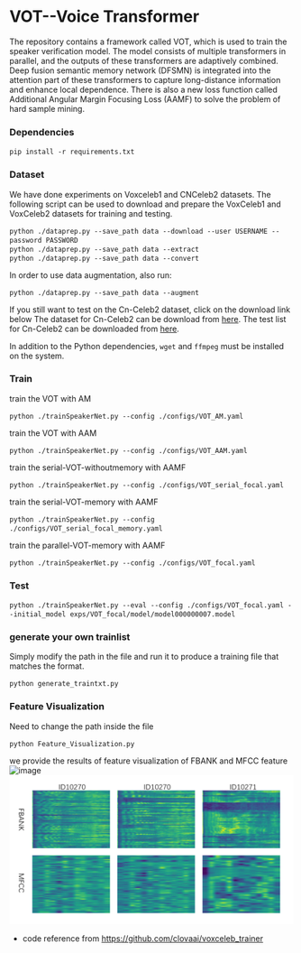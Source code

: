 # VOT--Voice Transformer
The repository contains a framework called VOT, which is used to train the speaker verification model. The model consists of multiple transformers in parallel, and the outputs of these transformers are adaptively combined. Deep fusion semantic memory network (DFSMN) is integrated into the attention part of these transformers to capture long-distance information and enhance local dependence. There is also a new loss function called Additional Angular Margin Focusing Loss (AAMF) to solve the problem of hard sample mining.
### Dependencies
```
pip install -r requirements.txt
```
### Dataset
We have done experiments on Voxceleb1 and CNCeleb2 datasets.
The following script can be used to download and prepare the VoxCeleb1 and VoxCeleb2 datasets for training and testing.

```
python ./dataprep.py --save_path data --download --user USERNAME --password PASSWORD 
python ./dataprep.py --save_path data --extract
python ./dataprep.py --save_path data --convert
```
In order to use data augmentation, also run:

```
python ./dataprep.py --save_path data --augment
```
If you still want to test on the Cn-Celeb2 dataset, click on the download link below
The dataset for Cn-Celeb2 can be download from [here](https://www.robots.ox.ac.uk/~vgg/data/voxceleb/data_workshop_2022/Track3_validation_data.zip). 
The test list for Cn-Celeb2 can be downloaded from [here](https://www.robots.ox.ac.uk/~vgg/data/voxceleb/data_workshop_2022/Track3_validation_trials.txt). 


In addition to the Python dependencies, `wget` and `ffmpeg` must be installed on the system.

### Train

train the VOT with AM
```
python ./trainSpeakerNet.py --config ./configs/VOT_AM.yaml
```
train the VOT with AAM
```
python ./trainSpeakerNet.py --config ./configs/VOT_AAM.yaml
```
train the serial-VOT-withoutmemory with AAMF
```
python ./trainSpeakerNet.py --config ./configs/VOT_serial_focal.yaml
```
train the serial-VOT-memory with AAMF
```
python ./trainSpeakerNet.py --config ./configs/VOT_serial_focal_memory.yaml
```
train the parallel-VOT-memory with AAMF
```
python ./trainSpeakerNet.py --config ./configs/VOT_focal.yaml
```
### Test
```
python ./trainSpeakerNet.py --eval --config ./configs/VOT_focal.yaml --initial_model exps/VOT_focal/model/model000000007.model
```

### generate your own trainlist
Simply modify the path in the file and run it to produce a training file that matches the format.
```
python generate_traintxt.py
```

### Feature Visualization
Need to change the path inside the file
```
python Feature_Visualization.py
```
we  provide the results of feature visualization of FBANK and MFCC feature![image](https://github.com/luckyerr/Voice-Transformer_Speaker-Verification/tree/main/picture/1.jpg)
![model-sym](/picture/1.jpg)

* code reference from https://github.com/clovaai/voxceleb_trainer
